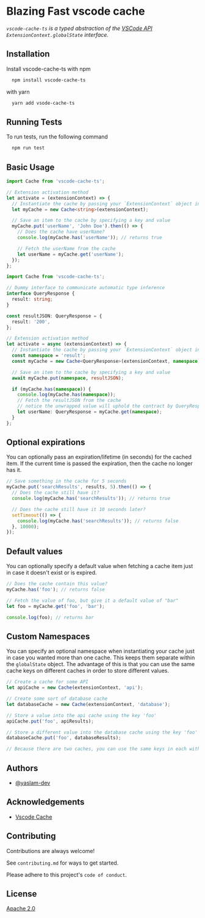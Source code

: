 # Blazing Fast vscode cache

_`vscode-cache-ts` is a typed abstraction of the [VSCode API](https://code.visualstudio.com/api/references/vscode-api#Memento) `ExtensionContext.globalState` interface._

## Installation

Install vscode-cache-ts with npm

```bash
  npm install vscode-cache-ts
```

with yarn

```bash
  yarn add vsode-cache-ts
```

## Running Tests

To run tests, run the following command

```bash
  npm run test
```

## Basic Usage

```typescript
import Cache from 'vscode-cache-ts';

// Extension activation method
let activate = (extensionContext) => {
  // Instantiate the cache by passing your `ExtensionContext` object into it
  let myCache = new Cache<string>(extensionContext);

  // Save an item to the cache by specifying a key and value
  myCache.put('userName', 'John Doe').then(() => {
    // Does the cache have userName?
    console.log(myCache.has('userName')); // returns true

    // Fetch the userName from the cache
    let userName = myCache.get('userName');
  });
};
```

```typescript
import Cache from 'vscode-cache-ts';

// Dummy interface to communicate automatic type inference
interface QueryResponse {
  result: string;
}

const resultJSON: QueryResponse = {
  result: '200',
};

// Extension activation method
let activate = async (extensionContext) => {
  // Instantiate the cache by passing your `ExtensionContext` object into it
  const namespace = 'result';
  const myCache = new Cache<QueryResponse>(extensionContext, namespace);

  // Save an item to the cache by specifying a key and value
  await myCache.put(namespace, resultJSON);

  if (myCache.has(namespace)) {
    console.log(myCache.has(namespace));
    // Fetch the resultJSON from the cache
    // notice the unwrapped value will uphold the contract by QueryResponse
    let userName: QueryResponse = myCache.get(namespace);
  }
};
```

## Optional expirations

You can optionally pass an expiration/lifetime (in seconds) for the cached item. If the current time is passed the expiration, then the cache no longer has it.

```javascript
// Save something in the cache for 5 seconds
myCache.put('searchResults', results, 5).then(() => {
  // Does the cache still have it?
  console.log(myCache.has('searchResults')); // returns true

  // Does the cache still have it 10 seconds later?
  setTimeout(() => {
    console.log(myCache.has('searchResults')); // returns false
  }, 10000);
});
```

## Default values

You can optionally specify a default value when fetching a cache item just in case it doesn't exist or is expired.

```javascript
// Does the cache contain this value?
myCache.has('foo'); // returns false

// Fetch the value of foo, but give it a default value of "bar"
let foo = myCache.get('foo', 'bar');

console.log(foo); // returns bar
```

## Custom Namespaces

You can specify an optional namespace when instantiating your cache just in case you wanted more than one cache. This keeps them separate within the `globalState` object. The advantage of this is that you can use the same cache keys on different caches in order to store different values.

```javascript
// Create a cache for some API
let apiCache = new Cache(extensionContext, 'api');

// Create some sort of database cache
let databaseCache = new Cache(extensionContext, 'database');

// Store a value into the api cache using the key 'foo'
apiCache.put('foo', apiResults);

// Store a different value into the database cache using the key 'foo'
databaseCache.put('foo', databaseResults);

// Because there are two caches, you can use the same keys in each without overriding values
```

## Authors

- [@yaslam-dev](https://github.com/yaslam-dev)

## Acknowledgements

- [Vscode Cache](https://github.com/Jakobud/vscode-cache)

## Contributing

Contributions are always welcome!

See `contributing.md` for ways to get started.

Please adhere to this project's `code of conduct`.

## License

[Apache 2.0](https://www.apache.org/licenses/LICENSE-2.0)
